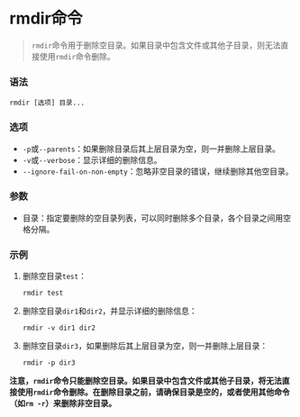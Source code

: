 # rmdir命令

> `rmdir`命令用于删除空目录。如果目录中包含文件或其他子目录，则无法直接使用`rmdir`命令删除。

### 语法

```
rmdir [选项] 目录...
```

### 选项

- `-p`或`--parents`：如果删除目录后其上层目录为空，则一并删除上层目录。
- `-v`或`--verbose`：显示详细的删除信息。
- `--ignore-fail-on-non-empty`：忽略非空目录的错误，继续删除其他空目录。

### 参数

- 目录：指定要删除的空目录列表，可以同时删除多个目录，各个目录之间用空格分隔。

### 示例

1. 删除空目录`test`：

   ```
   rmdir test
   ```

2. 删除空目录`dir1`和`dir2`，并显示详细的删除信息：

   ```
   rmdir -v dir1 dir2
   ```

3. 删除空目录`dir3`，如果删除后其上层目录为空，则一并删除上层目录：

   ```
   rmdir -p dir3
   ```

**注意，`rmdir`命令只能删除空目录。如果目录中包含文件或其他子目录，将无法直接使用`rmdir`命令删除。在删除目录之前，请确保目录是空的，或者使用其他命令（如`rm -r`）来删除非空目录。**
